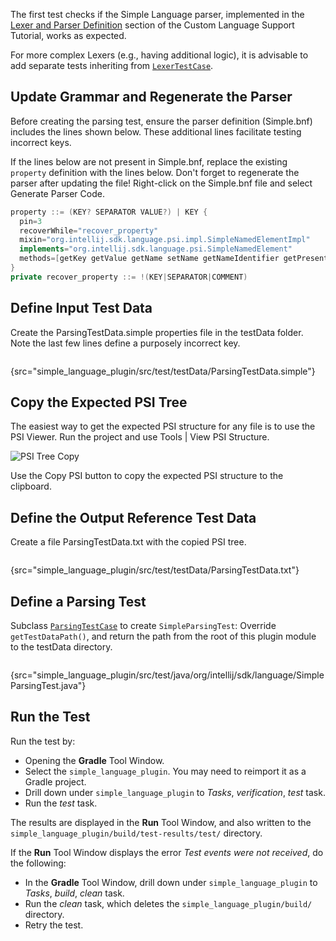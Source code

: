 [//]: # (title: 2. Parsing Test)

<!-- Copyright 2000-2022 JetBrains s.r.o. and other contributors. Use of this source code is governed by the Apache 2.0 license that can be found in the LICENSE file. -->

<include src="tests_prerequisites.md" include-id="custom_language_testing_tutorial_header"></include>

The first test checks if the Simple Language parser, implemented in the [Lexer and Parser Definition](lexer_and_parser_definition.md) section of the Custom Language Support Tutorial, works as expected.

For more complex Lexers (e.g., having additional logic), it is advisable to add separate tests inheriting from [`LexerTestCase`](upsource:///platform/testFramework/src/com/intellij/testFramework/LexerTestCase.java).

## Update Grammar and Regenerate the Parser
Before creating the parsing test, ensure the parser definition (<path>Simple.bnf</path>) includes the lines shown below.
These additional lines facilitate testing incorrect keys.

If the lines below are not present in <path>Simple.bnf</path>, replace the existing `property` definition with the lines below.
Don't forget to regenerate the parser after updating the file!
Right-click on the <path>Simple.bnf</path> file and select <control>Generate Parser Code</control>.

```java
property ::= (KEY? SEPARATOR VALUE?) | KEY {
  pin=3
  recoverWhile="recover_property"
  mixin="org.intellij.sdk.language.psi.impl.SimpleNamedElementImpl"
  implements="org.intellij.sdk.language.psi.SimpleNamedElement"
  methods=[getKey getValue getName setName getNameIdentifier getPresentation]
}
private recover_property ::= !(KEY|SEPARATOR|COMMENT)
```

## Define Input Test Data
Create the <path>ParsingTestData.simple</path> properties file in the <path>testData</path> folder.
Note the last few lines define a purposely incorrect key.

```bash
```
{src="simple_language_plugin/src/test/testData/ParsingTestData.simple"}

## Copy the Expected PSI Tree
The easiest way to get the expected PSI structure for any file is to use the PSI Viewer.
Run the project and use <menupath>Tools | View PSI Structure</menupath>.

![PSI Tree Copy](plugin_copy_psi.png)

Use the <control>Copy PSI</control> button to copy the expected PSI structure to the clipboard.

## Define the Output Reference Test Data
Create a file <path>ParsingTestData.txt</path> with the copied PSI tree.

```text
```
{src="simple_language_plugin/src/test/testData/ParsingTestData.txt"}

## Define a Parsing Test
Subclass [`ParsingTestCase`](upsource:///platform/testFramework/src/com/intellij/testFramework/ParsingTestCase.java) to create `SimpleParsingTest`:
Override `getTestDataPath()`, and return the path from the root of this plugin module to the <path>testData</path> directory.

```java
```
{src="simple_language_plugin/src/test/java/org/intellij/sdk/language/SimpleParsingTest.java"}

## Run the Test
Run the test by:
* Opening the **Gradle** Tool Window.
* Select the `simple_language_plugin`.
  You may need to reimport it as a Gradle project.
* Drill down under `simple_language_plugin` to *Tasks*, *verification*, *test* task.
* Run the *test* task.

The results are displayed in the **Run** Tool Window, and also written to the `simple_language_plugin/build/test-results/test/` directory.

If the **Run** Tool Window displays the error *Test events were not received*, do the following:
* In the **Gradle** Tool Window, drill down under `simple_language_plugin` to *Tasks*, *build*, *clean* task.
* Run the *clean* task, which deletes the `simple_language_plugin/build/` directory.
* Retry the test.
